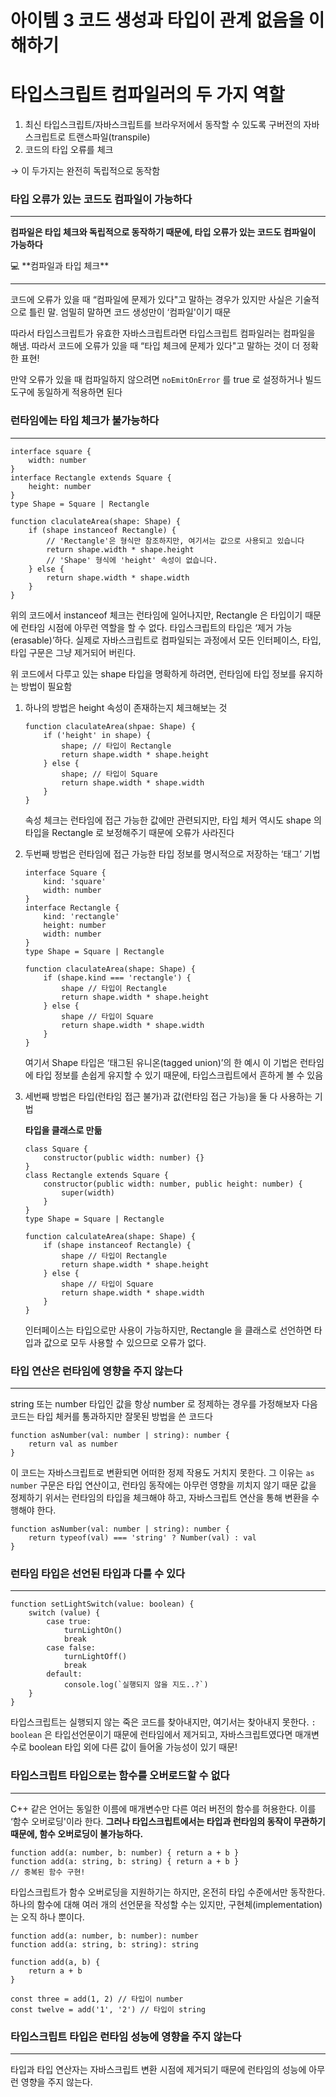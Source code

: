 # 아이템 3 코드 생성과 타입이 관계 없음을 이해하기

# 타입스크립트 컴파일러의 두 가지 역할

1. 최신 타입스크립트/자바스크립트를 브라우저에서 동작할 수 있도록 구버전의 자바스크립트로 트랜스파일(transpile)
2. 코드의 타입 오류를 체크

→ 이 두가지는 완전히 독립적으로 동작함

### 타입 오류가 있는 코드도 컴파일이 가능하다

---

**컴파일은 타입 체크와 독립적으로 동작하기 때문에, 타입 오류가 있는 코드도 컴파일이 가능하다**

<aside>
💻 **컴파일과 타입 체크**

---

코드에 오류가 있을 때 “컴파일에 문제가 있다"고 말하는 경우가 있지만 사실은 기술적으로 틀린 말.
엄밀히 말하면 코드 생성만이 ‘컴파일'이기 때문

따라서 타입스크립트가 유효한 자바스크립트라면 타입스크립트 컴파일러는 컴파일을 해냄.
따라서 코드에 오류가 있을 때 “타입 체크에 문제가 있다"고 말하는 것이 더 정확한 표현!

</aside>

만약 오류가 있을 때 컴파일하지 않으려면 `noEmitOnError` 를 true 로 설정하거나 빌드 도구에 동일하게 적용하면 된다

### 런타임에는 타입 체크가 불가능하다

---

```tsx
interface square {
	width: number
}
interface Rectangle extends Square {
	height: number
}
type Shape = Square | Rectangle

function claculateArea(shape: Shape) {
	if (shape instanceof Rectangle) {
		// 'Rectangle'은 형식만 참조하지만, 여기서는 값으로 사용되고 있습니다
		return shape.width * shape.height
		// 'Shape' 형식에 'height' 속성이 없습니다.
	} else {
		return shape.width * shape.width
	}
}
```

위의 코드에서 instanceof 체크는 런타임에 일어나지만, Rectangle 은 타입이기 때문에 런타임 시점에 아무런 역할을 할 수 없다.
타입스크립트의 타입은 ‘제거 가능(erasable)’하다.
실제로 자바스크립트로 컴파일되는 과정에서 모든 인터페이스, 타입, 타입 구문은 그냥 제거되어 버린다.

위 코드에서 다루고 있는 shape 타입을 명확하게 하려면, 런타임에 타입 정보를 유지하는 방법이 필요함

1. 하나의 방법은 height 속성이 존재하는지 체크해보는 것
    
    ```tsx
    function claculateArea(shpae: Shape) {
    	if ('height' in shape) {
    		shape; // 타입이 Rectangle
    		return shape.width * shape.height
    	} else {
    		shape; // 타입이 Square
    		return shape.width * shape.width
    	}
    }
    ```
    
    속성 체크는 런타임에 접근 가능한 값에만 관련되지만, 타입 체커 역시도 shape 의 타입을 Rectangle 로 보정해주기 때문에 오류가 사라진다
    
2. 두번째 방법은 런타임에 접근 가능한 타입 정보를 명시적으로 저장하는 ‘태그’ 기법
    
    ```tsx
    interface Square {
    	kind: 'square'
    	width: number
    }
    interface Rectangle {
    	kind: 'rectangle'
    	height: number
    	width: number
    }
    type Shape = Square | Rectangle
    
    function claculateArea(shape: Shape) {
    	if (shape.kind === 'rectangle') {
    		shape // 타입이 Rectangle
    		return shape.width * shape.height
    	} else {
    		shape // 타입이 Square
    		return shape.width * shape.width
    	}
    }
    ```
    
    여기서 Shape 타입은 ‘태그된 유니온(tagged union)’의 한 예시
    이 기법은 런타임에 타입 정보를 손쉽게 유지할 수 있기 때문에, 타입스크립트에서 흔하게 볼 수 있음
    
3. 세번째 방법은 타입(런타임 접근 불가)과 값(런타임 접근 가능)을 둘 다 사용하는 기법
    
    **타입을 클래스로 만듦**
    
    ```tsx
    class Square {
    	constructor(public width: number) {}
    }
    class Rectangle extends Square {
    	constructor(public width: number, public height: number) {
    		super(width)
    	}
    }
    type Shape = Square | Rectangle
    
    function calculateArea(shape: Shape) {
    	if (shape instanceof Rectangle) {
    		shape // 타입이 Rectangle
    		return shape.width * shape.height
    	} else {
    		shape // 타입이 Square
    		return shape.width * shape.width
    	}
    }
    ```
    
    인터페이스는 타입으로만 사용이 가능하지만, Rectangle 을 클래스로 선언하면 타입과 값으로 모두 사용할 수 있으므로 오류가 없다.
    

### 타입 연산은 런타임에 영향을 주지 않는다

---

string 또는 number 타입인 값을 항상 number 로 정제하는 경우를 가정해보자
다음 코드는 타입 체커를 통과하지만 잘못된 방법을 쓴 코드다

```tsx
function asNumber(val: number | string): number {
	return val as number
}
```

이 코드는 자바스크립트로 변환되면 어떠한 정제 작용도 거치지 못한다. 
그 이유는 `as number` 구문은 타입 연산이고, 런타임 동작에는 아무런 영향을 끼치지 않기 때문
값을 정제하기 위서는 런타임의 타입을 체크해야 하고, 자바스크립트 연산을 통해 변환을 수행해야 한다.

```tsx
function asNumber(val: number | string): number {
	return typeof(val) === 'string' ? Number(val) : val
}
```

### 런타임 타입은 선언된 타입과 다를 수 있다

---

```tsx
function setLightSwitch(value: boolean) {
	switch (value) {
		case true:
			turnLightOn()
			break
		case false: 
			turnLightOff()
			break
		default: 
			console.log(`실행되지 않을 지도..?`)
	}
}
```

타입스크립트는 실행되지 않는 죽은 코드를 찾아내지만, 여기서는 찾아내지 못한다.
`: boolean` 은 타입선언문이기 때문에 런타임에서 제거되고, 자바스크립트였다면 매개변수로 boolean 타입 외에 다른 값이 들어올 가능성이 있기 때문!

### 타입스크립트 타입으로는 함수를 오버로드할 수 없다

---

C++ 같은 언어는 동일한 이름에 매개변수만 다른 여러 버전의 함수를 허용한다. 이를 ‘함수 오버로딩'이라 한다.
**그러나 타입스크립트에서는 타입과 런타임의 동작이 무관하기 때문에, 함수 오버로딩이 불가능하다.**

```tsx
function add(a: number, b: number) { return a + b }
function add(a: string, b: string) { return a + b }
// 중복된 함수 구현!
```

타입스크립트가 함수 오버로딩을 지원하기는 하지만, 온전히 타입 수준에서만 동작한다.
하나의 함수에 대해 여러 개의 선언문을 작성할 수는 있지만, 구현체(implementation)는 오직 하나 뿐이다.

```tsx
function add(a: number, b: number): number
function add(a: string, b: string): string

function add(a, b) {
	return a + b
}

const three = add(1, 2) // 타입이 number
const twelve = add('1', '2') // 타입이 string
```

### 타입스크립트 타입은 런타임 성능에 영향을 주지 않는다

---

타입과 타입 연산자는 자바스크립트 변환 시점에 제거되기 때문에 런타임의 성능에 아무런 영향을 주지 않는다.